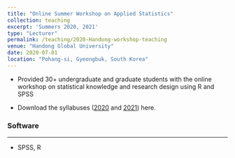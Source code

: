 ```yaml
---
title: "Online Summer Workshop on Applied Statistics"
collection: teaching
excerpt: 'Summers 2020, 2021'
type: "Lecturer"
permalink: /teaching/2020-Handong-workshop-teaching
venue: "Handong Global University"
date: 2020-07-01
location: "Pohang-si, Gyeongbuk, South Korea"
---
```


* Provided 30+ undergraduate and graduate students with the online workshop on statistical knowledge and research design using R and SPSS

* Download the syllabuses ([2020](https://kimyoungwon.github.io/personal_page/files/HDsummerwork_2020.pdf) and [2021](https://kimyoungwon.github.io/personal_page/files/HDsummerwork_2021.pdf)) here.

### Software
-----
* SPSS, R


